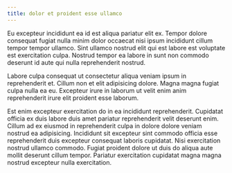 ```yaml
---
title: dolor et proident esse ullamco
---
```


Eu excepteur incididunt ea id est aliqua pariatur elit ex. Tempor dolore consequat fugiat nulla minim dolor occaecat nisi ipsum incididunt cillum tempor tempor ullamco. Sint ullamco nostrud elit qui est labore est voluptate est exercitation culpa. Nostrud tempor ea labore in sunt non commodo deserunt id aute qui nulla reprehenderit nostrud.

Labore culpa consequat ut consectetur aliqua veniam ipsum in reprehenderit et. Cillum non et elit adipisicing dolore. Magna magna fugiat culpa nulla ea eu. Excepteur irure in laborum ut velit enim anim reprehenderit irure elit proident esse laborum.

Est enim excepteur exercitation do in ea incididunt reprehenderit. Cupidatat officia ex duis labore duis amet pariatur reprehenderit velit deserunt enim. Cillum ad ex eiusmod in reprehenderit culpa in dolore dolore veniam nostrud ea adipisicing. Incididunt sit excepteur sint commodo officia esse reprehenderit duis excepteur consequat laboris cupidatat. Nisi exercitation nostrud ullamco commodo. Fugiat proident dolore ut duis do aliqua aute mollit deserunt cillum tempor. Pariatur exercitation cupidatat magna magna nostrud excepteur nulla exercitation.